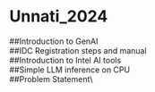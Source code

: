 # Unnati_2024
##Introduction to GenAI\
##IDC Registration steps and manual\
##Introduction to Intel AI tools\
##Simple LLM inference on CPU\
##Problem Statement\
